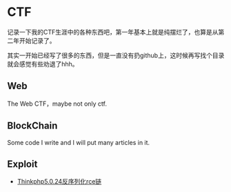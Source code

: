# CTF

记录一下我的CTF生涯中的各种东西吧，第一年基本上就是纯摆烂了，也算是从第二年开始记录了。

其实一开始已经写了很多的东西，但是一直没有扔github上，这时候再写找个目录就会感觉有些劝退了hhh。



## Web

The Web CTF，maybe not only ctf.

## BlockChain

Some code I write and I will put many articles in it.



## Exploit

- [Thinkphp5.0.24反序列化rce链](./Exploit\thinkphp5.0.24反序列化rce/thinkphp5.0.24反序列化rce.md)